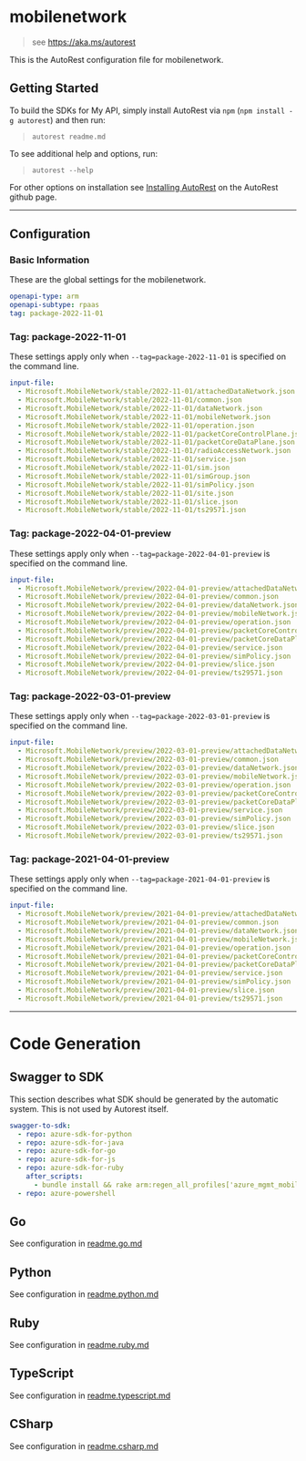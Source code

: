 # mobilenetwork

> see https://aka.ms/autorest

This is the AutoRest configuration file for mobilenetwork.

## Getting Started

To build the SDKs for My API, simply install AutoRest via `npm` (`npm install -g autorest`) and then run:

> `autorest readme.md`

To see additional help and options, run:

> `autorest --help`

For other options on installation see [Installing AutoRest](https://aka.ms/autorest/install) on the AutoRest github page.

---

## Configuration

### Basic Information

These are the global settings for the mobilenetwork.

```yaml
openapi-type: arm
openapi-subtype: rpaas
tag: package-2022-11-01
```


### Tag: package-2022-11-01

These settings apply only when `--tag=package-2022-11-01` is specified on the command line.

```yaml $(tag) == 'package-2022-11-01'
input-file:
  - Microsoft.MobileNetwork/stable/2022-11-01/attachedDataNetwork.json
  - Microsoft.MobileNetwork/stable/2022-11-01/common.json
  - Microsoft.MobileNetwork/stable/2022-11-01/dataNetwork.json
  - Microsoft.MobileNetwork/stable/2022-11-01/mobileNetwork.json
  - Microsoft.MobileNetwork/stable/2022-11-01/operation.json
  - Microsoft.MobileNetwork/stable/2022-11-01/packetCoreControlPlane.json
  - Microsoft.MobileNetwork/stable/2022-11-01/packetCoreDataPlane.json
  - Microsoft.MobileNetwork/stable/2022-11-01/radioAccessNetwork.json
  - Microsoft.MobileNetwork/stable/2022-11-01/service.json
  - Microsoft.MobileNetwork/stable/2022-11-01/sim.json
  - Microsoft.MobileNetwork/stable/2022-11-01/simGroup.json
  - Microsoft.MobileNetwork/stable/2022-11-01/simPolicy.json
  - Microsoft.MobileNetwork/stable/2022-11-01/site.json
  - Microsoft.MobileNetwork/stable/2022-11-01/slice.json
  - Microsoft.MobileNetwork/stable/2022-11-01/ts29571.json
```
### Tag: package-2022-04-01-preview

These settings apply only when `--tag=package-2022-04-01-preview` is specified on the command line.

```yaml $(tag) == 'package-2022-04-01-preview'
input-file:
  - Microsoft.MobileNetwork/preview/2022-04-01-preview/attachedDataNetwork.json
  - Microsoft.MobileNetwork/preview/2022-04-01-preview/common.json
  - Microsoft.MobileNetwork/preview/2022-04-01-preview/dataNetwork.json
  - Microsoft.MobileNetwork/preview/2022-04-01-preview/mobileNetwork.json
  - Microsoft.MobileNetwork/preview/2022-04-01-preview/operation.json
  - Microsoft.MobileNetwork/preview/2022-04-01-preview/packetCoreControlPlane.json
  - Microsoft.MobileNetwork/preview/2022-04-01-preview/packetCoreDataPlane.json
  - Microsoft.MobileNetwork/preview/2022-04-01-preview/service.json
  - Microsoft.MobileNetwork/preview/2022-04-01-preview/simPolicy.json
  - Microsoft.MobileNetwork/preview/2022-04-01-preview/slice.json
  - Microsoft.MobileNetwork/preview/2022-04-01-preview/ts29571.json
```

### Tag: package-2022-03-01-preview

These settings apply only when `--tag=package-2022-03-01-preview` is specified on the command line.

```yaml $(tag) == 'package-2022-03-01-preview'
input-file:
  - Microsoft.MobileNetwork/preview/2022-03-01-preview/attachedDataNetwork.json
  - Microsoft.MobileNetwork/preview/2022-03-01-preview/common.json
  - Microsoft.MobileNetwork/preview/2022-03-01-preview/dataNetwork.json
  - Microsoft.MobileNetwork/preview/2022-03-01-preview/mobileNetwork.json
  - Microsoft.MobileNetwork/preview/2022-03-01-preview/operation.json
  - Microsoft.MobileNetwork/preview/2022-03-01-preview/packetCoreControlPlane.json
  - Microsoft.MobileNetwork/preview/2022-03-01-preview/packetCoreDataPlane.json
  - Microsoft.MobileNetwork/preview/2022-03-01-preview/service.json
  - Microsoft.MobileNetwork/preview/2022-03-01-preview/simPolicy.json
  - Microsoft.MobileNetwork/preview/2022-03-01-preview/slice.json
  - Microsoft.MobileNetwork/preview/2022-03-01-preview/ts29571.json
```

### Tag: package-2021-04-01-preview

These settings apply only when `--tag=package-2021-04-01-preview` is specified on the command line.

```yaml $(tag) == 'package-2021-04-01-preview'
input-file:
  - Microsoft.MobileNetwork/preview/2021-04-01-preview/attachedDataNetwork.json
  - Microsoft.MobileNetwork/preview/2021-04-01-preview/common.json
  - Microsoft.MobileNetwork/preview/2021-04-01-preview/dataNetwork.json
  - Microsoft.MobileNetwork/preview/2021-04-01-preview/mobileNetwork.json
  - Microsoft.MobileNetwork/preview/2021-04-01-preview/operation.json
  - Microsoft.MobileNetwork/preview/2021-04-01-preview/packetCoreControlPlane.json
  - Microsoft.MobileNetwork/preview/2021-04-01-preview/packetCoreDataPlane.json
  - Microsoft.MobileNetwork/preview/2021-04-01-preview/service.json
  - Microsoft.MobileNetwork/preview/2021-04-01-preview/simPolicy.json
  - Microsoft.MobileNetwork/preview/2021-04-01-preview/slice.json
  - Microsoft.MobileNetwork/preview/2021-04-01-preview/ts29571.json
```

---

# Code Generation

## Swagger to SDK

This section describes what SDK should be generated by the automatic system.
This is not used by Autorest itself.

```yaml $(swagger-to-sdk)
swagger-to-sdk:
  - repo: azure-sdk-for-python
  - repo: azure-sdk-for-java
  - repo: azure-sdk-for-go
  - repo: azure-sdk-for-js
  - repo: azure-sdk-for-ruby
    after_scripts:
      - bundle install && rake arm:regen_all_profiles['azure_mgmt_mobilenetwork']
  - repo: azure-powershell
```

## Go

See configuration in [readme.go.md](./readme.go.md)

## Python

See configuration in [readme.python.md](./readme.python.md)

## Ruby

See configuration in [readme.ruby.md](./readme.ruby.md)

## TypeScript

See configuration in [readme.typescript.md](./readme.typescript.md)

## CSharp

See configuration in [readme.csharp.md](./readme.csharp.md)
